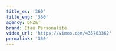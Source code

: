 ```yaml
---
title_es: '360'
title_eng: '360'
agency: DPZ&T
brand: Itau Personalite
video_url: 'https://vimeo.com/435783362'
permalink: '360'
---
```


